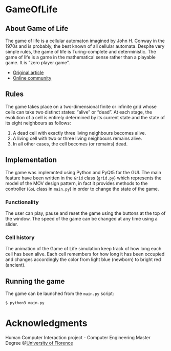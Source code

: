# GameOfLife
## About Game of Life
The game of life is a cellular automaton imagined by John H. Conway in the 1970s and is probably, the best known of all cellular automata. Despite very simple rules, the game of life is Turing-complete and deterministic.
The game of life is a game in the mathematical sense rather than a playable game. It is “zero player game”.
* [Original article](http://ddi.cs.uni-potsdam.de/HyFISCH/Produzieren/lis_projekt/proj_gamelife/ConwayScientificAmerican.htm)
* [Online community](https://www.conwaylife.com/)


## Rules
The game takes place on a two-dimensional finite or infinite grid whose cells can take two distinct states: “alive” or “dead”.
At each stage, the evolution of a cell is entirely determined by its current state and the state of its eight neighbours as follows:
1) A dead cell with exactly three living neighbours becomes alive.
2) A living cell with two or three living neighbours remains alive.
3) In all other cases, the cell becomes (or remains) dead.

## Implementation
The game was implemnted using Python and PyQt5 for the GUI.
The main feature have been written in the `Grid` class (`grid.py`) which represents the model of the MOV design pattern, in fact it provides methods to the controller (`GoL` class in `main.py`) in order to change the state of the game.   

### Functionality
The user can play, pause and reset the game using the buttons at the top of the window. The speed of the game can be changed at any time using a slider.

### Cell history
The animation of the Game of Life simulation keep track of how long each cell has been alive. Each cell remembers for how long it has been
occupied and changes accordingly the color from light blue (newborn) to bright red (ancient).

## Running the game
The game can be launched from the `main.py` script:
```
$ python3 main.py
```
# Acknowledgments
Human Computer Interaction project - Computer Engineering Master Degree @[University of Florence](https://www.unifi.it/changelang-eng.html)
